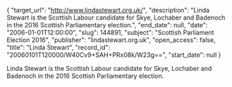 {
  "target_url": "http://www.lindastewart.org.uk/", 
  "description": "Linda Stewart is the Scottish Labour candidate for Skye, Lochaber and Badenoch in the 2016 Scottish Parliamentary election.", 
  "end_date": null, 
  "date": "2006-01-01T12:00:00", 
  "slug": 144891, 
  "subject": "Scottish Parliament Election 2016", 
  "publisher": "lindastewart.org.uk", 
  "open_access": false, 
  "title": "Linda Stewart", 
  "record_id": "20060101T120000/W40Cv9+SAH+PRx08k/W23g==", 
  "start_date": null
}

Linda Stewart is the Scottish Labour candidate for Skye, Lochaber and Badenoch in the 2016 Scottish Parliamentary election.